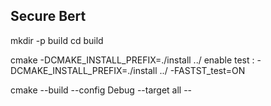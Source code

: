##  Secure Bert


mkdir -p build
cd build

cmake -DCMAKE_INSTALL_PREFIX=./install ../
enable test : 
-DCMAKE_INSTALL_PREFIX=./install ../ -FASTST_test=ON


cmake --build  --config Debug --target all --

